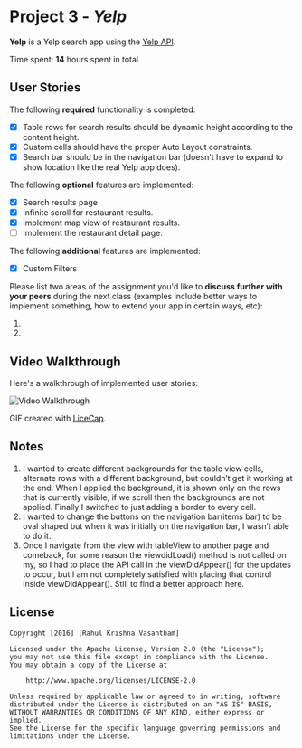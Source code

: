 # Project 3 - *Yelp*

**Yelp** is a Yelp search app using the [Yelp API](http://www.yelp.com/developers/documentation/v2/search_api).

Time spent: **14** hours spent in total

## User Stories

The following **required** functionality is completed:

- [X] Table rows for search results should be dynamic height according to the content height.
- [X] Custom cells should have the proper Auto Layout constraints.
- [X] Search bar should be in the navigation bar (doesn't have to expand to show location like the real Yelp app does).

The following **optional** features are implemented:

- [X] Search results page
- [X] Infinite scroll for restaurant results.
- [X] Implement map view of restaurant results.
- [ ] Implement the restaurant detail page.

The following **additional** features are implemented:

- [X] Custom Filters

Please list two areas of the assignment you'd like to **discuss further with your peers** during the next class (examples include better ways to implement something, how to extend your app in certain ways, etc):

1. 
2. 

## Video Walkthrough 

Here's a walkthrough of implemented user stories:

<img src='http://i.imgur.com/0hUPo5I.gif' title='Video Walkthrough' width='' alt='Video Walkthrough' />

GIF created with [LiceCap](http://www.cockos.com/licecap/).

## Notes

1. I wanted to create different backgrounds for the table view cells, alternate rows with a different background, but couldn’t get it working at the end. When I applied the background, it is shown only on the rows that is currently visible, if we scroll then the backgrounds are not applied. Finally I switched to just adding a border to every cell.
2. I wanted to change the buttons on the navigation bar(items bar) to be oval shaped but when it was initially on the navigation bar, I wasn’t able to do it.
3. Once I navigate from the view with tableView to another page and comeback, for some reason the viewdidLoad() method is not called on my, so I had to place the API call in the viewDidAppear() for the updates to occur, but I am not completely satisfied with placing that control inside viewDidAppear(). Still to find a better approach here.


## License

    Copyright [2016] [Rahul Krishna Vasantham]

    Licensed under the Apache License, Version 2.0 (the "License");
    you may not use this file except in compliance with the License.
    You may obtain a copy of the License at

        http://www.apache.org/licenses/LICENSE-2.0

    Unless required by applicable law or agreed to in writing, software
    distributed under the License is distributed on an "AS IS" BASIS,
    WITHOUT WARRANTIES OR CONDITIONS OF ANY KIND, either express or implied.
    See the License for the specific language governing permissions and
    limitations under the License.